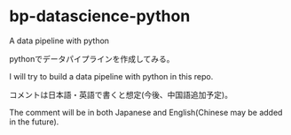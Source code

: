 # bp-datascience-python
A data pipeline with python

pythonでデータパイプラインを作成してみる。

I will try to build a data pipeline with python in this repo.

コメントは日本語・英語で書くと想定(今後、中国語追加予定)。

The comment will be in both Japanese and English(Chinese may be added in the future).
